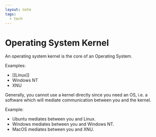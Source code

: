 ```yaml
---
layout: note
tags:
  - tech
---
```


# Operating System Kernel

An operating system kernel is the core of an Operating System. 

Examples:

- [[Linux]] 
- Windows NT
- XNU

Generally, you cannot use a kernel directly since you need an OS, i.e. a software which will mediate communication between you and the kernel. 

Example:
- Ubuntu mediates between you and Linux.
- Windows mediates between you and Windows NT.
- MacOS mediates between you and XNU.